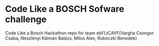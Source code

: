 # Code Like a BOSCH Sofware challenge
Code Like a Bosch Hackathon repo for team ebFLtCAYF(Vargha Csongor Csaba, Neszlényi Kálmán Balázs, Milos Alex, Rubóczki Benedek)

